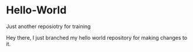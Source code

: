 # Hello-World
Just another reposiotry for training

Hey there,
I just branched my hello world repository for
making changes to it.
